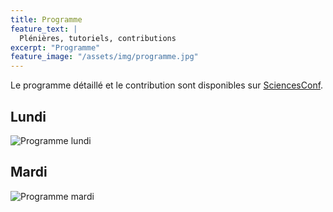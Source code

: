 ```yaml
---
title: Programme 
feature_text: |
  Plénières, tutoriels, contributions
excerpt: "Programme"
feature_image: "/assets/img/programme.jpg"
---
```



Le  programme  détaillé  et   le  contribution  sont  disponibles  sur
[SciencesConf](https://rr2021.sciencesconf.org/program).

## Lundi 

![Programme lundi](https://github.com/rencontres-r-2020/communication/raw/master/img/programme_lundi-1.png)

## Mardi

![Programme mardi](https://github.com/rencontres-r-2020/communication/raw/master/img/programme_mardi-1.png)

